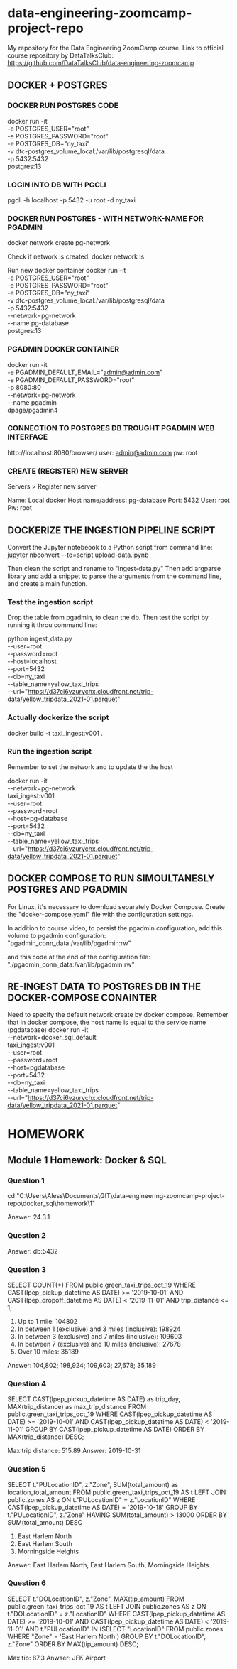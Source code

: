 # data-engineering-zoomcamp-project-repo
My repository for the Data Engineering ZoomCamp course.
Link to official course repository by DataTalksClub: https://github.com/DataTalksClub/data-engineering-zoomcamp

## DOCKER + POSTGRES
### DOCKER RUN POSTGRES CODE
docker run -it \
  -e POSTGRES_USER="root" \
  -e POSTGRES_PASSWORD="root" \
  -e POSTGRES_DB="ny_taxi" \
  -v dtc-postgres_volume_local:/var/lib/postgresql/data \
  -p 5432:5432 \
  postgres:13

### LOGIN INTO DB WITH PGCLI
 pgcli -h localhost -p 5432 -u root -d ny_taxi


### DOCKER RUN POSTGRES - WITH NETWORK-NAME FOR PGADMIN
docker network create pg-network

Check if network is created:
docker network ls

Run new docker container
docker run -it \
  -e POSTGRES_USER="root" \
  -e POSTGRES_PASSWORD="root" \
  -e POSTGRES_DB="ny_taxi" \
  -v dtc-postgres_volume_local:/var/lib/postgresql/data \
  -p 5432:5432 \
  --network=pg-network \
  --name pg-database \
  postgres:13



### PGADMIN DOCKER CONTAINER
docker run -it \
    -e PGADMIN_DEFAULT_EMAIL="admin@admin.com" \
    -e PGADMIN_DEFAULT_PASSWORD="root" \
    -p 8080:80 \
    --network=pg-network \
    --name pgadmin \
    dpage/pgadmin4


### CONNECTION TO POSTGRES DB TROUGHT PGADMIN WEB INTERFACE
http://localhost:8080/browser/
user: admin@admin.com
pw: root

### CREATE (REGISTER) NEW SERVER
Servers > Register new server

Name: Local docker
Host name/address: pg-database
Port: 5432
User: root
Pw: root


## DOCKERIZE THE INGESTION PIPELINE SCRIPT
Convert the Jupyter notebeook to a Python script from command line:
jupyter nbconvert --to=script upload-data.ipynb

Then clean the script and rename to "ingest-data.py"
Then add argparse library and add a snippet to parse the arguments from the command line, and create a main function.

### Test the ingestion script
Drop the table from pgadmin, to clean the db.
Then test the script by running it throu command line:

python ingest_data.py \
  --user=root \
  --password=root \
  --host=localhost \
  --port=5432 \
  --db=ny_taxi \
  --table_name=yellow_taxi_trips \
  --url="https://d37ci6vzurychx.cloudfront.net/trip-data/yellow_tripdata_2021-01.parquet"

### Actually dockerize the script
docker build -t taxi_ingest:v001 .

### Run the ingestion script

Remember to set the network and to update the the host

docker run -it \
  --network=pg-network \
  taxi_ingest:v001 \
  --user=root \
  --password=root \
  --host=pg-database \
  --port=5432 \
  --db=ny_taxi \
  --table_name=yellow_taxi_trips \
  --url="https://d37ci6vzurychx.cloudfront.net/trip-data/yellow_tripdata_2021-01.parquet"


## DOCKER COMPOSE TO RUN SIMOULTANESLY POSTGRES AND PGADMIN
For Linux, it's necessary to download separately Docker Compose.
Create the "docker-compose.yaml" file with the configuration settings.

In addition to course video, to persist the pgadmin configuration, add this volume to pgadmin configuration:
"pgadmin_conn_data:/var/lib/pgadmin:rw"

and this code at the end of the configuration file:
"./pgadmin_conn_data:/var/lib/pgadmin:rw"

## RE-INGEST DATA TO POSTGRES DB IN THE DOCKER-COMPOSE CONAINTER
Need to specify the default network create by docker compose.
Remember that in docker compose, the host name is equal to the service name (pgdatabase)
docker run -it \
  --network=docker_sql_default \
  taxi_ingest:v001 \
  --user=root \
  --password=root \
  --host=pgdatabase \
  --port=5432 \
  --db=ny_taxi \
  --table_name=yellow_taxi_trips \
  --url="https://d37ci6vzurychx.cloudfront.net/trip-data/yellow_tripdata_2021-01.parquet"



# HOMEWORK

## Module 1 Homework: Docker & SQL
### Question 1
cd "C:\Users\Aless\Documents\GIT\data-engineering-zoomcamp-project-repo\docker_sql\homework\1"

Answer: 24.3.1

### Question 2
Answer: db:5432

### Question 3
SELECT 
	COUNT(*)
FROM public.green_taxi_trips_oct_19
WHERE CAST(lpep_pickup_datetime AS DATE) >= '2019-10-01'
	AND CAST(lpep_dropoff_datetime AS DATE) < '2019-11-01'
	AND trip_distance <= 1;

1) Up to 1 mile: 104802
2) In between 1 (exclusive) and 3 miles (inclusive): 198924
3) In between 3 (exclusive) and 7 miles (inclusive): 109603
4) In between 7 (exclusive) and 10 miles (inclusive): 27678
5) Over 10 miles: 35189

Answer: 104,802; 198,924; 109,603; 27,678; 35,189

### Question 4
SELECT 
	CAST(lpep_pickup_datetime AS DATE) as trip_day,
	MAX(trip_distance) as max_trip_distance
FROM public.green_taxi_trips_oct_19
WHERE CAST(lpep_pickup_datetime AS DATE) >= '2019-10-01'
	AND CAST(lpep_pickup_datetime AS DATE) < '2019-11-01'
GROUP BY CAST(lpep_pickup_datetime AS DATE)
ORDER BY MAX(trip_distance) DESC;

Max trip distance: 515.89
Answer: 2019-10-31

### Question 5
SELECT 
	t."PULocationID",
	z."Zone",
	SUM(total_amount) as location_total_amount
FROM public.green_taxi_trips_oct_19 AS t
LEFT JOIN public.zones AS z
ON t."PULocationID" = z."LocationID"
WHERE CAST(lpep_pickup_datetime AS DATE) = '2019-10-18'
GROUP BY t."PULocationID", z."Zone"
HAVING SUM(total_amount) > 13000
ORDER BY SUM(total_amount) DESC

1) East Harlem North
2) East Harlem South
3) Morningside Heights

Answer: East Harlem North, East Harlem South, Morningside Heights

### Question 6
SELECT 
	t."DOLocationID",
	z."Zone",
	MAX(tip_amount)
FROM public.green_taxi_trips_oct_19 AS t
LEFT JOIN public.zones AS z
ON t."DOLocationID" = z."LocationID"
WHERE CAST(lpep_pickup_datetime AS DATE) >= '2019-10-01'
	AND CAST(lpep_pickup_datetime AS DATE) < '2019-11-01'
	AND t."PULocationID" IN (SELECT "LocationID" FROM public.zones WHERE "Zone" = 'East Harlem North')
GROUP BY t."DOLocationID", z."Zone"
ORDER BY MAX(tip_amount) DESC;

Max tip: 87.3
Anwser: JFK Airport

